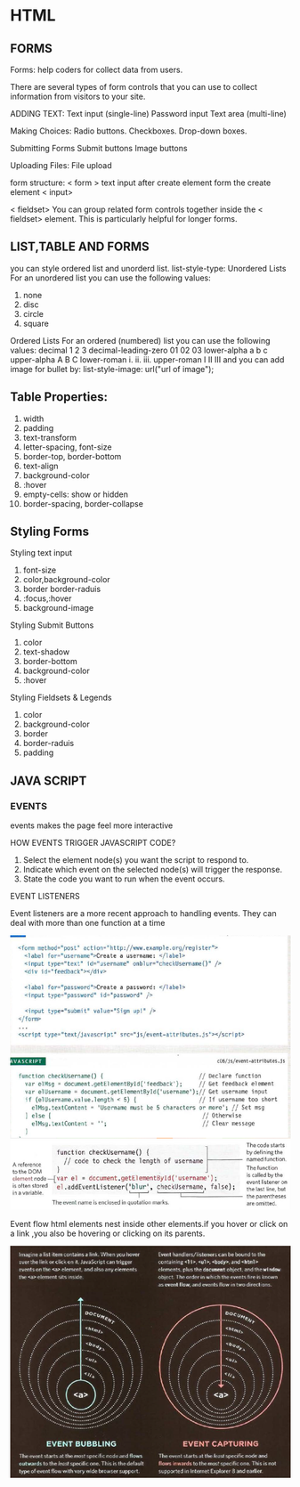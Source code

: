 # HTML

## FORMS

Forms: help coders for collect data from users.

There are several types of form controls that you can use to collect information from visitors to your site.

ADDING TEXT:
Text input (single-line)
Password input
Text area (multi-line)

Making Choices:
Radio buttons.
Checkboxes.
Drop-down boxes.

Submitting Forms
Submit buttons
Image buttons

Uploading Files:
File upload

form structure:
< form >
text input
after create element form the create element < input>

< fieldset>
You can group related form controls together inside the < fieldset> element. This is particularly helpful for longer forms.

## LIST,TABLE AND FORMS

you can style ordered list and unorderd list.
list-style-type:
Unordered Lists
For an unordered list you can use
the following values:

1. none
2. disc
3. circle
4. square

Ordered Lists
For an ordered (numbered) list
you can use the following values:
decimal
1 2 3
decimal-leading-zero
01 02 03
lower-alpha
a b c
upper-alpha
A B C
lower-roman
i. ii. iii.
upper-roman
I II III
and you can add image for bullet  by:
list-style-image: url("url of image");

## Table Properties:

1. width
2. padding
3. text-transform
4. letter-spacing, font-size
5. border-top, border-bottom
6. text-align
7. background-color
8. :hover
9. empty-cells: show or hidden
10. border-spacing, border-collapse

## Styling Forms

Styling text input

1. font-size
2. color,background-color
3. border border-raduis
4. :focus,:hover
5. background-image

Styling Submit Buttons

1. color
2. text-shadow
3. border-bottom
4. background-color
5. :hover

Styling Fieldsets & Legends

1. color
2. background-color
3. border
4. border-raduis
5. padding

## JAVA SCRIPT

### EVENTS

events makes the page feel more interactive

HOW EVENTS TRIGGER JAVASCRIPT CODE?

1. Select the element node(s) you want the script to respond to.
2. Indicate which event on the selected node(s) will trigger the response.
3. State the code you want to run when the event occurs.

EVENT LISTENERS

Event listeners are a more recent approach to handling events. They can deal with more than one function at a time

![example](imagesclass09/example.png)
![example2](imagesclass09/example2.png)

Event flow
html elements nest inside other elements.if you hover or click on a link ,you also be hovering or clicking on its parents.

![eventflow](imagesclass09/eventflow.png)